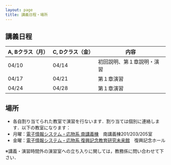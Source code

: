 ```yaml
---
layout: page
title: 講義日程・場所
---
```


## 講義日程

| A, Bクラス（月）| C, Dクラス（金）|内容|
| ------------- | ------------- |------------- |
|04/10|04/14|初回説明、第１章説明・演習|
|04/17|04/21|第１章演習|
|04/24|04/28|第１章演習|


## 場所

+ 各自割り当てられた教室で演習を行ないます．割り当ては個別に連絡します．以下の教室になります：
+ 月曜：[電子情報システム・応物系 南講義棟](https://www.eng.tohoku.ac.jp/map/?menu=campus&area=d&build=18)　南講義棟201/203/205室
+ 金曜：[電子情報システム・応物系 復興記念教育研究未来館](https://www.eng.tohoku.ac.jp/map/?menu=campus&area=d&build=14)　復興記念ホール


※講義・演習時間外の演習室への立ち入りに関しては，教務係に問い合わせて下さい．
